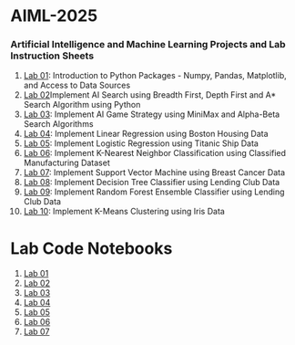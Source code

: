 # AIML-2025
### Artificial Intelligence and Machine Learning Projects and Lab Instruction Sheets
1. [Lab 01](https://github.com/kirankumareranki/AIML-2025/blob/main/AIML_A1.pdf): Introduction to Python Packages - Numpy, Pandas, Matplotlib, and Access to Data Sources
2. [Lab 02](https://github.com/kirankumareranki/AIML-2025/blob/main/AIML_A2.pdf)Implement AI Search using Breadth First, Depth First and A* Search Algorithm using Python
3. [Lab 03](https://github.com/kirankumareranki/AIML-2025/blob/main/AIML_A3.pdf): Implement AI Game Strategy using MiniMax and Alpha-Beta Search Algorithms
4. [Lab 04](https://github.com/kirankumareranki/AIML-2025/blob/main/AIML_A4.pdf): Implement Linear Regression using Boston Housing Data
5. [Lab 05](https://github.com/kirankumareranki/AIML-2025/blob/main/AIML_A5.pdf): Implement Logistic Regression using Titanic Ship Data
6. [Lab 06](https://github.com/kirankumareranki/AIML-2025/blob/main/AIML_A6.pdf): Implement K-Nearest Neighbor Classification using Classified Manufacturing Dataset
7. [Lab 07](https://github.com/kirankumareranki/AIML-2025/blob/main/AIML_A7.pdf): Implement Support Vector Machine using Breast Cancer Data
8. [Lab 08](https://github.com/kirankumareranki/AIML-2025/blob/main/AIML_A8.pdf): Implement Decision Tree Classifier using Lending Club Data
9. [Lab 09](https://github.com/kirankumareranki/AIML-2025/blob/main/AIML_A9.pdf): Implement Random Forest Ensemble Classifier using Lending Club Data
10. [Lab 10](https://github.com/kirankumareranki/AIML-2025/blob/main/AIML_A10.pdf): Implement K-Means Clustering using Iris Data
# Lab Code Notebooks
1. [Lab 01](https://github.com/Pesaru-Sathyendra-Varma/AIML-2025/blob/main/Lab01_AIML.ipynb)
2. [Lab 02](https://github.com/Pesaru-Sathyendra-Varma/AIML-2025/blob/main/Lab02_AIML.ipynb)
3. [Lab 03](https://github.com/Pesaru-Sathyendra-Varma/AIML-2025/blob/main/Lab03_AIML.ipynb)
4. [Lab 04](https://github.com/Pesaru-Sathyendra-Varma/AIML-2025/blob/main/LAB04_AIML.ipynb)
5. [Lab 05](https://github.com/Pesaru-Sathyendra-Varma/AIML-2025/blob/main/Lab05_AIML.ipynb)
6. [Lab 06](https://github.com/Pesaru-Sathyendra-Varma/AIML-2025/blob/main/Lab06_AIML.ipynb)
7. [Lab 07](https://github.com/Pesaru-Sathyendra-Varma/AIML-2025/blob/main/Lab07_SVM.ipynb)
